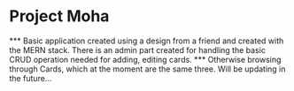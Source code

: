 # Project Moha 

*** Basic application created using a design from a friend and created with the MERN stack. There is an admin part created for handling the basic CRUD operation needed for adding, editing cards. 
*** Otherwise browsing through Cards, which at the moment are the same three. Will be updating in the future...
